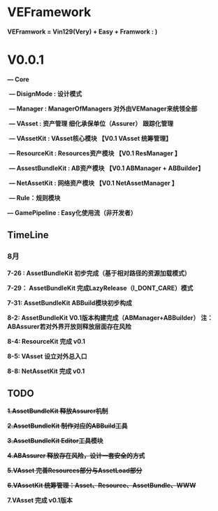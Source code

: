 # VEFramework
**VEFramwork = Vin129(Very) + Easy + Framwork  : )**



# V0.0.1

**— Core**

​	**— DisignMode  : 设计模式**

​	**— Manager : ManagerOfManagers   对外由VEManager来统领全部**

​	**— VAsset  : 资产管理    细化承保单位（Assurer） 跟踪化管理**

​		**— VAssetKit : VAsset核心模块  【V0.1  VAsset 统筹管理】**

​		**— ResourceKit : Resources资产模块  【V0.1  ResManager 】**

​		**— AssestBundleKit : AB资产模块  【V0.1  ABManager + ABBuilder】**

​		**— NetAssetKit : 网络资产模块  【V0.1  NetAssetManager 】**

​		**— Rule：规则模块**



**— GamePipeline : Easy化使用流（非开发者）**





## TimeLine

### 8月

**7-26 :   AssetBundleKit 初步完成（基于相对路径的资源加载模式）**

**7-29： AssetBundleKit 完成LazyRelease（I_DONT_CARE）模式**

**7-31:    AssetBundleKit ABBuild模块初步构成**

**8-2:    AssetBundleKit V0.1版本构建完成（ABManager+ABBuilder） 注：ABAssurer若对外界开放则释放层面存在风险**

**8-4:  ResourceKit 完成 v0.1**

**8-5:  VAsset 设立对外总入口**

**8-8:  NetAssetKit 完成 v0.1**

## TODO

**~~1.AssetBundleKit 释放Assurer机制~~**

**~~2.AssetBundleKit 制作对应的ABBuild工具~~**

**~~3.AssetBundleKit Editor工具模块~~**

**~~4.ABAssurer 释放存在风险，设计一套安全的方式~~**

**~~5.VAsset 完善Resources部分与AssetLoad部分~~**

**~~6.VAssetKit 统筹管理：Asset、Resource、AssetBundle、WWW~~**

**7.VAsset 完成 v0.1版本**

